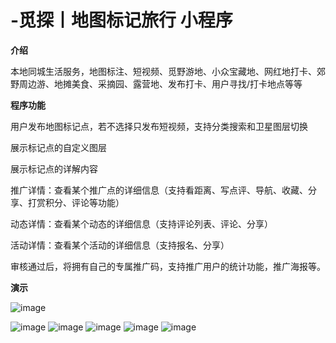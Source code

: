 # -觅探丨地图标记旅行 小程序 

**介绍**

本地同城生活服务，地图标注、短视频、觅野游地、小众宝藏地、网红地打卡、郊野周边游、地摊美食、采摘园、露营地、发布打卡、用户寻找/打卡地点等等

**程序功能**

用户发布地图标记点，若不选择只发布短视频，支持分类搜索和卫星图层切换

展示标记点的自定义图层

展示标记点的详解内容

推广详情：查看某个推广点的详细信息（支持看距离、写点评、导航、收藏、分享、打赏积分、评论等功能）

动态详情：查看某个动态的详细信息（支持评论列表、评论、分享）

活动详情：查看某个活动的详细信息（支持报名、分享）

审核通过后，将拥有自己的专属推广码，支持推广用户的统计功能，推广海报等。


**演示**

![image](https://github.com/Shenruyi/-/blob/b499cb2e76e9bc755ac43a6bc67ce511e31e9585/gh_5ff0da5ace9c_344.jpg)



![image](https://github.com/Shenruyi/-/blob/b499cb2e76e9bc755ac43a6bc67ce511e31e9585/8.png)
![image](https://github.com/Shenruyi/-/blob/b499cb2e76e9bc755ac43a6bc67ce511e31e9585/1.png)
![image](https://github.com/Shenruyi/-/blob/b499cb2e76e9bc755ac43a6bc67ce511e31e9585/2.png)
![image](https://github.com/Shenruyi/-/blob/b499cb2e76e9bc755ac43a6bc67ce511e31e9585/3.png)
![image](https://github.com/Shenruyi/-/blob/b499cb2e76e9bc755ac43a6bc67ce511e31e9585/4.png)
